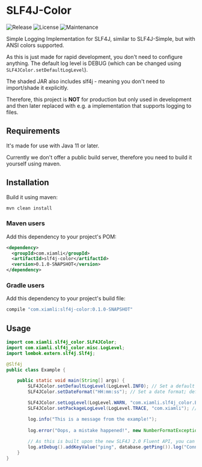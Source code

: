 # SLF4J-Color

![Release](https://img.shields.io/badge/release-v0.1.0--SNAPSHOT-red)
![License](https://img.shields.io/badge/license-MIT-blue)
![Maintenance](https://img.shields.io/maintenance/yes/2020.svg)

Simple Logging Implementation for SLF4J, similar to SLF4J-Simple, but with ANSI colors supported. 

As this is just made for rapid development, you don't need to configure anything. The default log level is DEBUG (which can be changed using ```SLF4JColor.setDefaultLogLevel```).

The shaded JAR also includes slf4j - meaning you don't need to import/shade it explicitly.

Therefore, this project is **NOT** for production but only used in development and then later replaced with e.g. a implementation that supports logging to files.

## Requirements

It's made for use with Java 11 or later.

Currently we don't offer a public build server, therefore you need to build it yourself using maven.

## Installation

Build it using maven:

```bash
mvn clean install
```
 
### Maven users

Add this dependency to your project's POM:

```xml
<dependency>
  <groupId>com.xiamli</groupId>
  <artifactId>slf4j-color</artifactId>
  <version>0.1.0-SNAPSHOT</version>
</dependency>
```

### Gradle users

Add this dependency to your project's build file:

```groovy
compile "com.xiamli:slf4j-color:0.1.0-SNAPSHOT"
```

## Usage

```java
import com.xiamli.slf4j_color.SLF4JColor;
import com.xiamli.slf4j_color.misc.LogLevel;
import lombok.extern.slf4j.Slf4j;

@Slf4j
public class Example {

    public static void main(String[] args) {
        SLF4JColor.setDefaultLogLevel(LogLevel.INFO); // Set a default log level; defaults to INFO if not set
        SLF4JColor.setDateFormat("HH:mm:ss"); // Set a date format; defaults to yyyy-MM-dd HH:mm:ss.SSS if not set

        SLF4JColor.setLogLevel(LogLevel.WARN, "com.xiamli.slf4j_color.Example"); // Set specific level for a class
        SLF4JColor.setPackageLogLevel(LogLevel.TRACE, "com.xiamli"); // Enable trace logging for all classes within the com.xiamli package

        log.info("This is a message from the example!");
        
        log.error("Oops, a mistake happened!", new NumberFormatException());
    
        // As this is built upon the new SLF4J 2.0 Fluent API, you can also use that if you want
        log.atDebug().addKeyValue("ping", database.getPing()).log("Connected to database.");
    }
}
```
